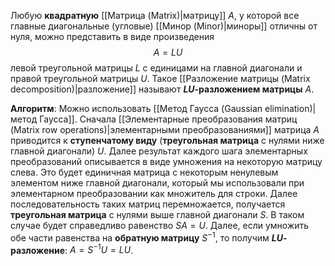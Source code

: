 Любую **квадратную** [[Матрица (Matrix)|матрицу]] $A$, у которой все главные диагональные (угловые) [[Минор (Minor)|миноры]] отличны от нуля, можно представить в виде произведения$$A=LU$$левой треугольной матрицы $L$ с единицами на главной диагонали и правой треугольной матрицы $U$. Такое [[Разложение матрицы (Matrix decomposition)|разложение]] называют **$LU$-разложением матрицы** $A$.

**Алгоритм**:
Можно использовать [[Метод Гаусса (Gaussian elimination)|метод Гаусса]]. Сначала [[Элементарные преобразования матриц (Matrix row operations)|элементарными преобразованиями]] матрица $A$ приводится к **ступенчатому виду** (**треугольная матрица** с нулями ниже главной диагонали) $U$. Далее результат каждого шага элементарных преобразований описывается в виде умножения на некоторую матрицу слева. Это будет единичная матрица с некоторым ненулевым элементом ниже главной диагонали, который мы использовали при элементарном преобразовании как множитель для строки. Далее последовательность таких матриц перемножается, получается **треугольная матрица** с нулями выше главной диагонали $S$. В таком случае будет справедливо равенство $SA=U$. Далее, если умножить обе части равенства на **обратную матрицу** $S^{-1}$, то получим **$LU$-разложение**: $A=S^{-1}U=LU$.